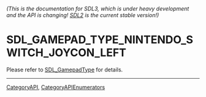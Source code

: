 ###### (This is the documentation for SDL3, which is under heavy development and the API is changing! [SDL2](https://wiki.libsdl.org/SDL2/) is the current stable version!)
# SDL_GAMEPAD_TYPE_NINTENDO_SWITCH_JOYCON_LEFT

Please refer to [SDL_GamepadType](SDL_GamepadType) for details.

----
[CategoryAPI](CategoryAPI), [CategoryAPIEnumerators](CategoryAPIEnumerators)

